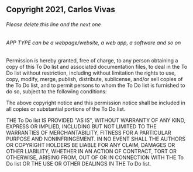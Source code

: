 ## Copyright 2021, Carlos Vivas

###### Please delete this line and the next one
###### APP TYPE can be a webpage/website, a web app, a software and so on

Permission is hereby granted, free of charge, to any person obtaining a copy of this To Do list and associated documentation files, to deal in the To Do list without restriction, including without limitation the rights to use, copy, modify, merge, publish, distribute, sublicense, and/or sell copies of the To Do list, and to permit persons to whom the To Do list is furnished to do so, subject to the following conditions:

The above copyright notice and this permission notice shall be included in all copies or substantial portions of the To Do list.

THE To Do list IS PROVIDED "AS IS", WITHOUT WARRANTY OF ANY KIND, EXPRESS OR IMPLIED, INCLUDING BUT NOT LIMITED TO THE WARRANTIES OF MERCHANTABILITY, FITNESS FOR A PARTICULAR PURPOSE AND NONINFRINGEMENT. IN NO EVENT SHALL THE AUTHORS OR COPYRIGHT HOLDERS BE LIABLE FOR ANY CLAIM, DAMAGES OR OTHER LIABILITY, WHETHER IN AN ACTION OF CONTRACT, TORT OR OTHERWISE, ARISING FROM, OUT OF OR IN CONNECTION WITH THE To Do list OR THE USE OR OTHER DEALINGS IN THE To Do list.
